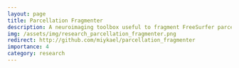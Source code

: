 ```yaml
---
layout: page
title: Parcellation Fragmenter
description: A neuroimaging toolbox useful to fragment FreeSurfer parcellation annotation in N-equal sized parcels.
img: /assets/img/research_parcellation_fragmenter.png
redirect: http://github.com/miykael/parcellation_fragmenter
importance: 4
category: research
---
```

